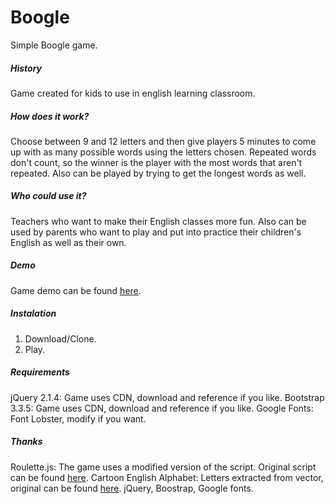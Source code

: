 # Boogle
Simple Boogle game.
##### History
Game created for kids to use in english learning classroom.
##### How does it work?
Choose between 9 and 12 letters and then give players 5 minutes to come up with as many possible words using the letters chosen. Repeated words don't count, so the winner is the player with the most words that aren't repeated. Also can be played by trying to get the longest words as well.
##### Who could use it?
Teachers who want to make their English classes more fun. Also can be used by parents who want to play and put into practice their children's English as well as their own.
##### Demo
Game demo can be found [here](http://starsandstripesenglish.com/boogle).
##### Instalation
1. Download/Clone.
2. Play.

##### Requirements
jQuery 2.1.4: Game uses CDN, download and reference if you like.
Bootstrap 3.3.5: Game uses CDN, download and reference if you like.
Google Fonts: Font Lobster, modify if you want.
##### Thanks
Roulette.js: The game uses a modified version of the script. Original script can be found [here](http://www.jqueryscript.net/animation/Fancy-jQuery-Plugin-For-Roulette-Image-roulette-js.html).
Cartoon English Alphabet: Letters extracted from vector, original can be found [here](http://7428.net/2013/07/cartoon-english-alphabet.html).
jQuery, Boostrap, Google fonts.